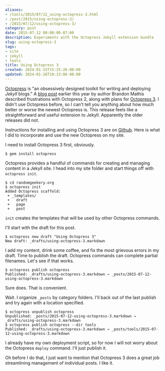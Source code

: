 ```yaml
---
aliases:
- /tools/2015/07/12_using-octopress-3.html
- /post/2015/using-octopress-3/
- /2015/07/12/using-octopress-3/
category: post
date: 2015-07-12 00:00:00-07:00
description: Experiments with the Octopress Jekyll extension bundle
slug: using-octopress-3
tags:
- site
- jekyll
- tools
title: Using Octopress 3
created: 2024-01-15T15:25:26-08:00
updated: 2024-01-26T10:13:06-08:00
---
```


[Octopress](http://octopress.org/) is "an obsessively designed toolkit for writing and deploying *Jekyll* blogs." A [blog post](http://octopress.org/2015/01/15/octopress-3.0-is-coming/) earlier this year by author Brandon Mathis described frustrations with Octopress 2, along with plans for [Octopress 3](https://github.com/octopress/octopress). I didn't use Octopress before, so I can't tell you anything about how much better or worse the newest Octopress is. This release feels like a straightforward and useful extension to Jekyll. Apparently the older releases did not.

<!--more-->

Instructions for installing and using Octopress 3 are on [Github](https://github.com/octopress/octopress). Here is what I did to  incorporate and use the new Octopress on my site.

I need to install Octopress 3 first, obviously.

````
$ gem install octopress
````

Octopress provides a handful of commands for creating and managing content in a Jekyll site. I head into my site folder and start things off with `octopress init`.

````
$ cd randomgeekery.org
$ octopress init
Added Octopress scaffold:
 + _templates/
 +   draft
 +   page
 +   post
````

`init` creates the templates that will be used by other Octopress commands.

I'll start with the draft for this post.

````
$ octopress new draft "Using Octopress 3"
New draft: _drafts/using-octopress-3.markdown
````

I add my content, drink some coffee, and fix the most grievous errors in my draft. Time to publish the draft. Octopress commands can complete partial filenames. Let's see if that works.

````
$ octopress publish octopress
Published: _drafts/using-octopress-3.markdown → _posts/2015-07-12-using-octopress-3.markdown
````

Sure does. That is convenient.

Wait. I organize `_posts` by category folders. I'll back out of the last publish and try again with a location specified.

````
$ octopress unpublish octopress
Unpublished: _posts/2015-07-12-using-octopress-3.markdown → _drafts/using-octopress-3.markdown
$ octopress publish octopress --dir tools
Published: _drafts/using-octopress-3.markdown → _posts/tools/2015-07-12-using-octopress-3.markdown
````

I already have my own deployment script, so for now I will not worry about the Octopress `deploy` command. I'll just publish it.

Oh before I do that, I just want to mention that Octopress 3 does a
great job streamlining management of individual posts. I like it.
